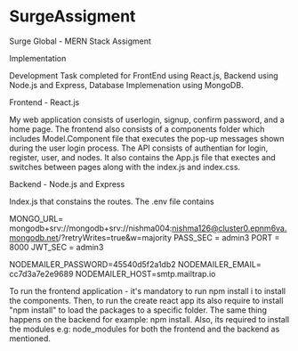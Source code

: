 # SurgeAssigment
Surge Global - MERN Stack Assigment

Implementation

Development Task completed for FrontEnd using React.js, Backend using Node.js and Express, Database Implemenation using MongoDB.

Frontend - React.js

My web application consists of userlogin, signup, confirm password, and a home page. The frontend also consists of a components folder which includes Model.Component file that executes the pop-up messages shown during the user login process. The API consists of authentian for login, register, user, and nodes. It also contains the App.js file that exectes and switches between pages along with the index.js and index.css.

Backend - Node.js and Express

Index.js that constains the routes. The .env file contains 

MONGO_URL= mongodb+srv://mongodb+srv://nishma004:nishma126@cluster0.epnm6va.mongodb.net/?retryWrites=true&w=majority
PASS_SEC = admin3
PORT = 8000
JWT_SEC = admin3


NODEMAILER_PASSWORD=45540d5f2a1db2
NODEMAILER_EMAIL= cc7d3a7e2e9689
NODEMAILER_HOST=smtp.mailtrap.io

To run the frontend application - it's mandatory to run npm install i to install the components. Then, to run the create react app its also require to install "npm install" to load the packages to a specific folder. The same thing happens on the backend for example: npm install. Also, its required to install the modules e.g: node_modules for both the frontend and the backend as mentioned.





